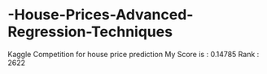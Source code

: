 # -House-Prices-Advanced-Regression-Techniques
Kaggle Competition for house price prediction 
My Score is : 0.14785
Rank :  2622
